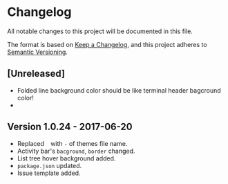 # Changelog

All notable changes to this project will be documented in this file.

The format is based on [Keep a Changelog](https://keepachangelog.com/en/1.0.0/),
and this project adheres to [Semantic Versioning](https://semver.org/spec/v2.0.0.html).

## [Unreleased]
- Folded line background color should be like terminal header bagcround color!
- 

## Version 1.0.24 - 2017-06-20
- Replaced ` ` with `-` of themes file name.
- Activity bar's `bacground`, `border` changed.
- List tree hover background added.
- `package.json` updated.
- Issue template added.